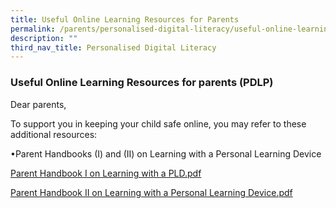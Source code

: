 ```yaml
---
title: Useful Online Learning Resources for Parents
permalink: /parents/personalised-digital-literacy/useful-online-learning-resources-for-parents/
description: ""
third_nav_title: Personalised Digital Literacy
---
```

### Useful Online Learning Resources for parents (PDLP)

  

Dear parents,

To support you in keeping your child safe online, you may refer to these additional resources:  

 •Parent Handbooks (I) and (II) on Learning with a Personal Learning Device

[Parent Handbook I on Learning with a PLD.pdf](/files/pld1.pdf)

[Parent Handbook II on Learning with a Personal Learning Device.pdf](https://for.edu.sg/pld-parent-handbook)

